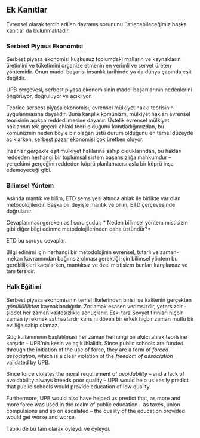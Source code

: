 ## Ek Kanıtlar

Evrensel olarak tercih edilen davranış sorununu üstlenebileceğimiz başka kanıtlar da bulunmaktadır.

### Serbest Piyasa Ekonomisi

Serbest piyasa ekonomisi kuşkusuz toplumdaki malların ve kaynakların üretimini ve tüketimini organize etmenin en verimli ve servet üreten yöntemidir. Onun maddi başarısı insanlık tarihinde ya da dünya çapında eşit değildir.

UPB çerçevesi, serbest piyasa ekonomisinin maddi başarılarının nedenlerini öngörüyor, doğruluyor ve açıklıyor.

Teoride serbest piyasa ekonomisi, evrensel mülkiyet hakkı teorisinin uygulanmasına dayalıdır. Buna karşılık komünizm, mülkiyet hakları evrensel teorisinin açıkça reddedilmesine dayanır. Üstelik evrensel mülkiyet haklarının tek geçerli ahlaki teori olduğunu kanıtladığımızdan, bu komünizmin neden böyle bir olağan üstü durum olduğunu en temel düzeyde açıklarken, serbest pazar ekonomisi çok üretken oluyor.

İnsanlar *gerçekte* eşit mülkiyet haklarına sahip olduklarından, bu hakları reddeden herhangi bir toplumsal sistem başarısızlığa mahkumdur – yerçekimi gerçeğini reddeden köprü planlamacısı asla bir köprü inşa edemeyeceği gibi.

### Bilimsel Yöntem

Aslında mantık ve bilim, ETD şemsiyesi altında ahlak ile birlikte var olan metodolojilerdir. Başka bir deyişle mantık ve bilim, ETD çerçevesinde doğrulanır.

Cevaplanması gereken asıl soru şudur: * Neden bilimsel yöntem mistisizm gibi diğer bilgi edinme metodolojilerinden daha üstündür?*

ETD bu soruyu cevaplar.

Bilgi edinimi için herhangi bir metodolojinin evrensel, tutarlı ve zaman-mekan kavramından bağımsız olması gerektiği için bilimsel yöntem bu gereklilikleri karşılarken, mantıksız ve özel mistisizm bunları karşılamaz ve tam tersidir.

### Halk Eğitimi

Serbest piyasa ekonomisinin temel ilkelerinden birisi ise kalitenin gerçekten *gönüllülükten* kaynaklandığıdır. Zorlamak esasen verimsizdir, yetersizdir - şiddet her zaman kalitesizlikle sonuçlanır. Eski tarz Sovyet fırınları hiçbir zaman iyi ekmek satmazlardı; karısını döven bir erkek hiçbir zaman mutlu bir evliliğe sahip olamaz.

Güç kullanımının başlatılması her zaman herhangi bir akılcı ahlak teorisine karşıdır - UPB'nin kesin ve açık ihlalidir. Since public schools are funded through the initiation of the use of force, they are a form of *forced association*, which is a clear violation of the *freedom of association* validated by UPB.

Since force violates the moral requirement of *avoidability* – and a lack of avoidability always breeds poor quality – UPB would help us easily predict that public schools would provide education of low quality.

Furthermore, UPB would also have helped us predict that, as more and more force was used in the realm of public education – as taxes, union compulsions and so on escalated – the quality of the education provided would get worse and worse.

Tabiki de bu tam olarak öyleydi ve öyleydi.